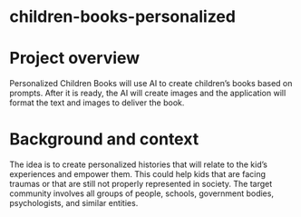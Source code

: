# children-books-personalized

# Project overview

Personalized Children Books will use AI to create children’s books based on prompts. After it is ready, the AI will create images and the application will format the text and images to deliver the book.

# Background and context

The idea is to create personalized histories that will relate to the kid’s experiences and empower them. This could help kids that are facing traumas or that are still not properly represented in society.
The target community involves all groups of people, schools, government bodies, psychologists, and similar entities.
